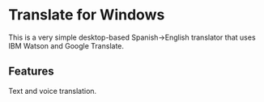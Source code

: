 # Translate for Windows

This is a very simple desktop-based Spanish->English translator that uses IBM Watson and Google Translate.

## Features

Text and voice translation.
